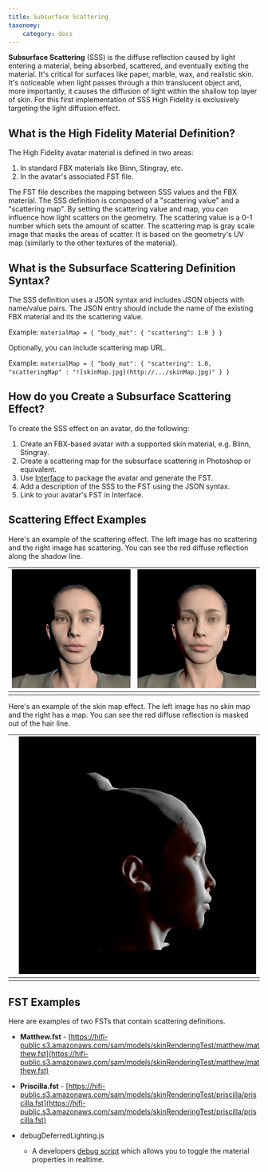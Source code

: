 ```yaml
---
title: Subsurface Scattering
taxonomy:
    category: docs
---
```


**Subsurface Scattering** (SSS) is the diffuse reflection caused by light entering a material, being absorbed, scattered, and eventually exiting the material. It's critical for surfaces like paper, marble, wax, and realistic skin. It's noticeable when light passes through a thin translucent object and, more importantly, it causes the diffusion of light within the shallow top layer of skin. For this first implementation of SSS High Fidelity is exclusively targeting the light diffusion effect.

## What is the High Fidelity Material Definition?

The High Fidelity avatar material is defined in two areas:

1. In standard FBX materials like Blinn, Stingray, etc.
2. In the avatar's associated FST file.

The FST file describes the mapping between SSS values and the FBX material. The SSS definition is composed of a "scattering value" and a "scattering map". By setting the scattering value and map, you can influence how light scatters on the geometry. The scattering value is a 0-1 number which sets the amount of scatter. The scattering map is gray scale image that masks the areas of scatter. It is based on the geometry's UV map (similarly to the other textures of the material).

## What is the Subsurface Scattering Definition Syntax?

The SSS definition uses a JSON syntax and includes JSON objects with name/value pairs. The JSON entry should include the name of the existing FBX material and its the scattering value.

Example: `materialMap = { "body_mat": { "scattering": 1.0 } }`

Optionally, you can include scattering map URL.

Example: `materialMap = { "body_mat": { "scattering": 1.0, "scatteringMap" : "![skinMap.jpg](http://.../skinMap.jpg)" } }`

## How do you Create a Subsurface Scattering Effect?

To create the SSS effect on an avatar, do the following:

1. Create an FBX-based avatar with a supported skin material, e.g. Blinn, Stingray.
2. Create a scattering map for the subsurface scattering in Photoshop or equivalent.
3. Use [Interface](https://wiki.highfidelity.com/wiki/Interface) to package the avatar and generate the FST.
4. Add a description of the SSS to the FST using the JSON syntax.
5. Link to your avatar's FST in Interface.

## Scattering Effect Examples

Here's an example of the scattering effect. The left image has no scattering and the right image has scattering. You can see the red diffuse reflection along the shadow line.

| ![](no-scattering.jpg) | ![](scattering.jpg) |
| ---------------------- | ------------------- |
|                        |                     |

Here's an example of the skin map effect. The left image has no skin map and the right has a map. You can see the red diffuse reflection is masked out of the hair line.

| ![]() | ![](skin-map.jpg)|
| ---------------------------------------- | ---------------------------------------- |
|                                          |                                          |

## FST Examples

Here are examples of two FSTs that contain scattering definitions.

+ **Matthew.fst** - [https://hifi-public.s3.amazonaws.com/sam/models/skinRenderingTest/matthew/matthew.fst](https://hifi-public.s3.amazonaws.com/sam/models/skinRenderingTest/matthew/matthew.fst)

+ **Priscilla.fst** - [https://hifi-public.s3.amazonaws.com/sam/models/skinRenderingTest/priscilla/priscilla.fst](https://hifi-public.s3.amazonaws.com/sam/models/skinRenderingTest/priscilla/priscilla.fst)

+ debugDeferredLighting.js
  * A developers [debug script](http://rawgit.com/highfidelity/hifi/3d57a3a86a94bda5498bb315c700006584d725fc/scripts/developer/utilities/render/debugDeferredLighting.js
) which allows you to toggle the material properties in realtime.